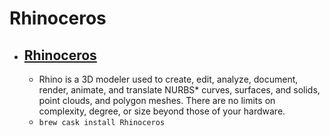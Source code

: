 # Rhinoceros
- [Rhinoceros](https://www.rhino3d.com/)
  - 
  - Rhino is a 3D modeler used to create, edit, analyze, document, render, animate, and translate NURBS* curves, surfaces, and solids, point clouds, and polygon meshes. There are no limits on complexity, degree, or size beyond those of your hardware.
  - `brew cask install Rhinoceros`
